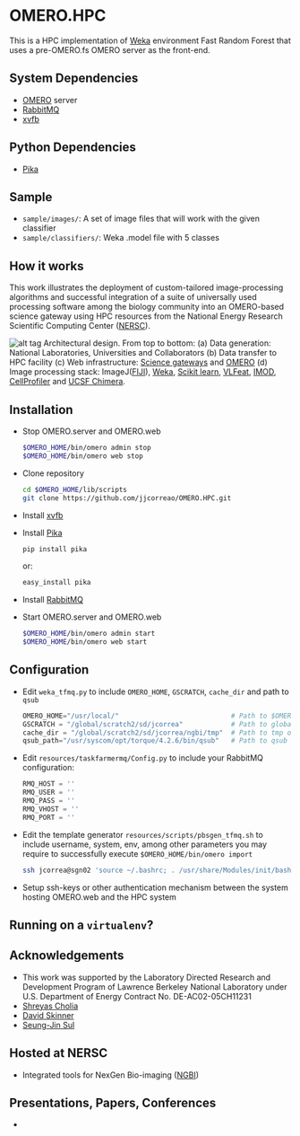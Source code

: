 

OMERO.HPC
=========

This is a HPC implementation of [Weka] environment Fast Random Forest that uses a pre-OMERO.fs OMERO server as the front-end.

System Dependencies
-------------------

  - [OMERO] server
  - [RabbitMQ]
  - [xvfb]
  
Python Dependencies
-------------------

  - [Pika]
  
Sample
------
  - ```sample/images/```: A set of image files that will work with the given classifier
  - ```sample/classifiers/```: Weka .model file with 5 classes

How it works
------------

This work illustrates the deployment of custom-tailored image-processing algorithms and successful integration of a 
suite of universally used processing software among the biology community into an OMERO-based science gateway 
using HPC resources from the National Energy Research Scientific Computing Center ([NERSC]).

![alt tag](https://raw.github.com/jjcorreao/OMERO.HPC/master/readme/architecture.png)
Architectural design. From top to bottom: (a) Data generation: National Laboratories, Universities and 
Collaborators (b) Data transfer to HPC facility (c) Web infrastructure: [Science gateways] and [OMERO] (d) 
Image processing stack: ImageJ([FIJI]), [Weka], [Scikit learn], [VLFeat], [IMOD], [CellProfiler] and [UCSF Chimera].


Installation
------------
  - Stop OMERO.server and OMERO.web

    ```sh
    $OMERO_HOME/bin/omero admin stop
    $OMERO_HOME/bin/omero web stop
    ```

  - Clone repository
  
    ```sh
    cd $OMERO_HOME/lib/scripts
    git clone https://github.com/jjcorreao/OMERO.HPC.git
    ```

  - Install [xvfb]
  
  - Install [Pika]
  
    ```sh
    pip install pika
    ```
  
    or:

    ```sh
    easy_install pika
    ```

  - Install [RabbitMQ]

  - Start OMERO.server and OMERO.web

    ```sh  
    $OMERO_HOME/bin/omero admin start
    $OMERO_HOME/bin/omero web start
    ```

Configuration
-------------

  - Edit ```weka_tfmq.py``` to include ```OMERO_HOME```, ```GSCRATCH```, ```cache_dir``` and path to ```qsub```
  
    ```py
    OMERO_HOME="/usr/local/"                            # Path to $OMERO_HOME on system hosting OMERO.web
    GSCRATCH = "/global/scratch2/sd/jcorrea"            # Path to global scratch on HPC system
    cache_dir = "/global/scratch2/sd/jcorrea/ngbi/tmp"  # Path to tmp on HPC system
    qsub_path="/usr/syscom/opt/torque/4.2.6/bin/qsub"   # Path to qsub bin on HPC system
    ```

  - Edit ```resources/taskfarmermq/Config.py``` to include your RabbitMQ configuration:

    ```py
    RMQ_HOST = ''
    RMQ_USER = ''
    RMQ_PASS = ''
    RMQ_VHOST = ''
    RMQ_PORT = ''
    ```
    
  - Edit the template generator ```resources/scripts/pbsgen_tfmq.sh``` to include username, system, env, among other
  parameters you may require to successfully execute ```$OMERO_HOME/bin/omero import```
   
    ```sh
    ssh jcorrea@sgn02 'source ~/.bashrc; . /usr/share/Modules/init/bash; source ${OMERO_ENV}; omero import -s sgn02 -d ${dataset} -n ${name} ${outpath}/segmented_map.tif -k ${uuid}'
    ```
    
  - Setup ssh-keys or other authentication mechanism between the system hosting OMERO.web and the HPC system 
  
Running on a ```virtualenv```?
------------------------------

  
Acknowledgements
----------------
  - This work was supported by the Laboratory Directed Research and Development Program of Lawrence Berkeley National Laboratory under U.S. Department of Energy Contract No. DE-AC02-05CH11231
  - [Shreyas Cholia]
  - [David Skinner]
  - [Seung-Jin Sul]

Hosted at NERSC
----------------
  - Integrated tools for NexGen Bio-imaging ([NGBI])
  
Presentations, Papers, Conferences
----------------------------------
  - 

[Seung-Jin Sul]:https://github.com/sulsj
[OMERO]:https://www.openmicroscopy.org/
[RabbitMQ]:http://www.rabbitmq.com/
[ImageJ]:http://fiji.sc
[Weka]:http://www.cs.waikato.ac.nz/ml/weka/
[TaskFarmerMQ]:https://github.com/jjcorreao/OMERO.HPC/tree/master/resources/taskfarmermq
[xvfb]:http://www.x.org/archive/X11R7.7/doc/man/man1/Xvfb.1.xhtml
[Shreyas Cholia]:https://github.com/shreddd
[David Skinner]:https://github.com/deskinner
[Pika]:http://pika.readthedocs.org/en/latest/
[NERSC]:http://www.nersc.gov
[Science gateways]:http://www.nersc.gov/users/science-gateways/
[Scikit learn]:http://scikit-learn.org
[FIJI]:http://fiji.sc
[VLFeat]:http://vlfeat.org
[IMOD]:http://bio3d.colorado.edu/imod/
[CellProfiler]:http://cellprofiler.org
[UCSF Chimera]:https://www.cgl.ucsf.edu/chimera/
[NGBI]:http://ngbi.nersc.gov
